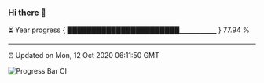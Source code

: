 ### Hi there 👋

⏳ Year progress { ███████████████████████▁▁▁▁▁▁▁ } 77.94 %

---

⏰ Updated on Mon, 12 Oct 2020 06:11:50 GMT

![Progress Bar CI](https://github.com/liununu/liununu/workflows/Progress%20Bar%20CI/badge.svg)
